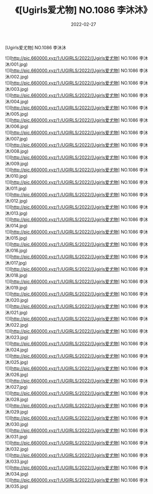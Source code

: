 ﻿---
layout: post
title:  《[Ugirls爱尤物] NO.1086 李沐沐》
date:   2022-02-27
img: http://pic.660000.xyz/1:/UGIRLS/2022/[Ugirls爱尤物] NO.1086 李沐沐/000.jpg
categories: [美女, 清纯, 唯美]
---

[Ugirls爱尤物] NO.1086 李沐沐

 ![](http://pic.660000.xyz/1:/UGIRLS/2022/[Ugirls爱尤物] NO.1086 李沐沐/001.jpg) <br>![](http://pic.660000.xyz/1:/UGIRLS/2022/[Ugirls爱尤物] NO.1086 李沐沐/002.jpg) <br>![](http://pic.660000.xyz/1:/UGIRLS/2022/[Ugirls爱尤物] NO.1086 李沐沐/003.jpg) <br>![](http://pic.660000.xyz/1:/UGIRLS/2022/[Ugirls爱尤物] NO.1086 李沐沐/004.jpg) <br>![](http://pic.660000.xyz/1:/UGIRLS/2022/[Ugirls爱尤物] NO.1086 李沐沐/005.jpg) <br>![](http://pic.660000.xyz/1:/UGIRLS/2022/[Ugirls爱尤物] NO.1086 李沐沐/006.jpg) <br>![](http://pic.660000.xyz/1:/UGIRLS/2022/[Ugirls爱尤物] NO.1086 李沐沐/007.jpg) <br>![](http://pic.660000.xyz/1:/UGIRLS/2022/[Ugirls爱尤物] NO.1086 李沐沐/008.jpg) <br>![](http://pic.660000.xyz/1:/UGIRLS/2022/[Ugirls爱尤物] NO.1086 李沐沐/009.jpg) <br>![](http://pic.660000.xyz/1:/UGIRLS/2022/[Ugirls爱尤物] NO.1086 李沐沐/010.jpg) <br>![](http://pic.660000.xyz/1:/UGIRLS/2022/[Ugirls爱尤物] NO.1086 李沐沐/011.jpg) <br>![](http://pic.660000.xyz/1:/UGIRLS/2022/[Ugirls爱尤物] NO.1086 李沐沐/012.jpg) <br>![](http://pic.660000.xyz/1:/UGIRLS/2022/[Ugirls爱尤物] NO.1086 李沐沐/013.jpg) <br>![](http://pic.660000.xyz/1:/UGIRLS/2022/[Ugirls爱尤物] NO.1086 李沐沐/014.jpg) <br>![](http://pic.660000.xyz/1:/UGIRLS/2022/[Ugirls爱尤物] NO.1086 李沐沐/015.jpg) <br>![](http://pic.660000.xyz/1:/UGIRLS/2022/[Ugirls爱尤物] NO.1086 李沐沐/016.jpg) <br>![](http://pic.660000.xyz/1:/UGIRLS/2022/[Ugirls爱尤物] NO.1086 李沐沐/017.jpg) <br>![](http://pic.660000.xyz/1:/UGIRLS/2022/[Ugirls爱尤物] NO.1086 李沐沐/018.jpg) <br>![](http://pic.660000.xyz/1:/UGIRLS/2022/[Ugirls爱尤物] NO.1086 李沐沐/019.jpg) <br>![](http://pic.660000.xyz/1:/UGIRLS/2022/[Ugirls爱尤物] NO.1086 李沐沐/020.jpg) <br>![](http://pic.660000.xyz/1:/UGIRLS/2022/[Ugirls爱尤物] NO.1086 李沐沐/021.jpg) <br>![](http://pic.660000.xyz/1:/UGIRLS/2022/[Ugirls爱尤物] NO.1086 李沐沐/022.jpg) <br>![](http://pic.660000.xyz/1:/UGIRLS/2022/[Ugirls爱尤物] NO.1086 李沐沐/023.jpg) <br>![](http://pic.660000.xyz/1:/UGIRLS/2022/[Ugirls爱尤物] NO.1086 李沐沐/024.jpg) <br>![](http://pic.660000.xyz/1:/UGIRLS/2022/[Ugirls爱尤物] NO.1086 李沐沐/025.jpg) <br>![](http://pic.660000.xyz/1:/UGIRLS/2022/[Ugirls爱尤物] NO.1086 李沐沐/026.jpg) <br>![](http://pic.660000.xyz/1:/UGIRLS/2022/[Ugirls爱尤物] NO.1086 李沐沐/027.jpg) <br>![](http://pic.660000.xyz/1:/UGIRLS/2022/[Ugirls爱尤物] NO.1086 李沐沐/028.jpg) <br>![](http://pic.660000.xyz/1:/UGIRLS/2022/[Ugirls爱尤物] NO.1086 李沐沐/029.jpg) <br>![](http://pic.660000.xyz/1:/UGIRLS/2022/[Ugirls爱尤物] NO.1086 李沐沐/030.jpg) <br>![](http://pic.660000.xyz/1:/UGIRLS/2022/[Ugirls爱尤物] NO.1086 李沐沐/031.jpg) <br>![](http://pic.660000.xyz/1:/UGIRLS/2022/[Ugirls爱尤物] NO.1086 李沐沐/032.jpg) <br>![](http://pic.660000.xyz/1:/UGIRLS/2022/[Ugirls爱尤物] NO.1086 李沐沐/033.jpg) <br>![](http://pic.660000.xyz/1:/UGIRLS/2022/[Ugirls爱尤物] NO.1086 李沐沐/034.jpg) <br>![](http://pic.660000.xyz/1:/UGIRLS/2022/[Ugirls爱尤物] NO.1086 李沐沐/035.jpg) <br>